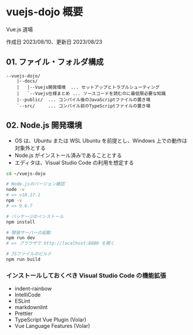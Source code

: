 # vuejs-dojo 概要

Vue.js 道場

作成日 2023/08/10、更新日 2023/08/23

## 01. ファイル・フォルダ構成

```text
--vuejs-dojo/
    |--docs/
    |   |--Vuejs開発環境  ... セットアップとトラブルシューティング
    |   `--Vuejs仕様まとめ ... ソースコードを読むのに最低限必要な知識
    |--public/  ... コンパイル後のJavaScriptファイルの置き場
    `--src/     ... コンパイル前のTypeScriptファイルの置き場
```

## 02. Node.js 開発環境

- OS は、Ubuntu または WSL Ubuntu を前提とし、Windows 上での動作は対象外とする
- Node.js がインストール済みであることとする
- エディタは、Visual Studio Code の利用を想定する

```bash
cd ~/vuejs-dojo

# Node.jsのバージョン確認
node -v
# => v18.17.1
npm -v
# => 9.6.7

# パッケージのインストール
npm install

# 開発サーバーの起動
npm run dev
# => ブラウザで http://localhost:8080 を開く

# JSファイルのビルド
npm run build
```

### インストールしておくべき Visual Studio Code の機能拡張

- indent-rainbow
- IntelliCode
- ESLint
- markdownlint
- Prettier
- TypeScript Vue Plugin (Volar)
- Vue Language Features (Volar)

